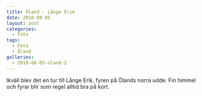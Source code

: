 ```yaml
---
title: Öland - Långe Erik
date: 2018-08-05
layout: post
categories:
  - Foto
tags:
  - Foto
  - Öland
galleries:
  - 2018-08-05-oland-2
---
```


Ikväll blev det en tur till Långe Erik, fyren på Ölands norra udde. Fin himmel och fyrar blir som regel alltid bra på kort.
